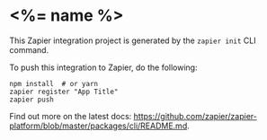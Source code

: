# <%= name %>

This Zapier integration project is generated by the `zapier init` CLI command.

To push this integration to Zapier, do the following:

```
npm install  # or yarn
zapier register "App Title"
zapier push
```

Find out more on the latest docs: https://github.com/zapier/zapier-platform/blob/master/packages/cli/README.md.
